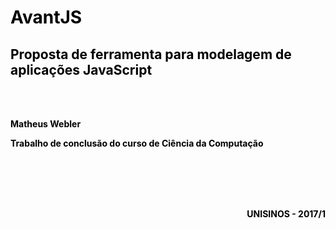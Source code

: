 
<h1 style="color:black;"> AvantJS </h1>
<h2 style="color:black;">  Proposta de ferramenta para modelagem de aplicações JavaScript </h3>

<br><br>
<p style="color:black;"><b>Matheus Webler</b></p>

<p style="color:black;"><b>Trabalho de conclusão do curso de Ciência da Computação</b></p>

<br><br>
<br><br>
<p align="right" style="color:black;"><b>UNISINOS - 2017/1</b></p>
